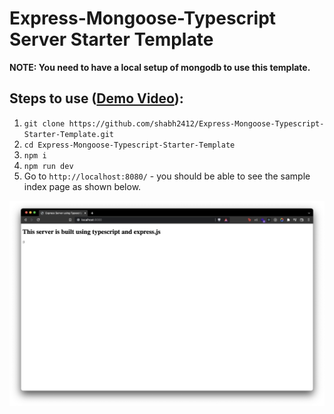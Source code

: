 # Express-Mongoose-Typescript Server Starter Template

**NOTE: You need to have a local setup of mongodb to use this template.**

## Steps to use ([Demo Video](https://google.com)):

1. `git clone https://github.com/shabh2412/Express-Mongoose-Typescript-Starter-Template.git`
2. `cd Express-Mongoose-Typescript-Starter-Template`
3. `npm i`
4. `npm run dev`
5. Go to `http://localhost:8080/` - you should be able to see the sample index page as shown below.

![index page screenshot](./public//indexSS.png)

